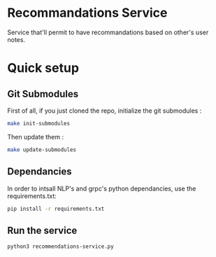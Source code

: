 # Recommandations Service

Service that'll permit to have recommandations based on other's user notes.

# Quick setup

## Git Submodules

First of all, if you just cloned the repo, initialize the git submodules : 

```bash
make init-submodules
```

Then update them :
```bash
make update-submodules
```

## Dependancies

In order to intsall NLP's and grpc's python dependancies, use the requirements.txt:

```bash
pip install -r requirements.txt
```

## Run the service

```bash
python3 recommendations-service.py
```